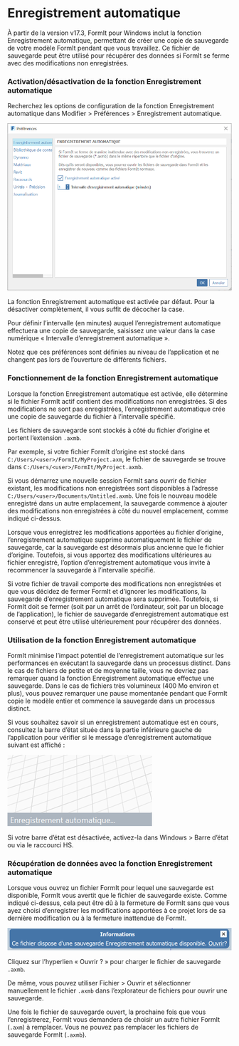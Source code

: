 # Enregistrement automatique

À partir de la version v17.3, FormIt pour Windows inclut la fonction Enregistrement automatique, permettant de créer une copie de sauvegarde de votre modèle FormIt pendant que vous travaillez. Ce fichier de sauvegarde peut être utilisé pour récupérer des données si FormIt se ferme avec des modifications non enregistrées.

### Activation/désactivation de la fonction Enregistrement automatique

Recherchez les options de configuration de la fonction Enregistrement automatique dans Modifier > Préférences > Enregistrement automatique.

![](../.gitbook/assets/20190613-autosave.png)

La fonction Enregistrement automatique est activée par défaut. Pour la désactiver complètement, il vous suffit de décocher la case.

Pour définir l’intervalle \(en minutes\) auquel l’enregistrement automatique effectuera une copie de sauvegarde, saisissez une valeur dans la case numérique « Intervalle d’enregistrement automatique ».

Notez que ces préférences sont définies au niveau de l’application et ne changent pas lors de l’ouverture de différents fichiers.

### Fonctionnement de la fonction Enregistrement automatique

Lorsque la fonction Enregistrement automatique est activée, elle détermine si le fichier FormIt actif contient des modifications non enregistrées. Si des modifications ne sont pas enregistrées, l’enregistrement automatique crée une copie de sauvegarde du fichier à l’intervalle spécifié.

Les fichiers de sauvegarde sont stockés à côté du fichier d’origine et portent l’extension `.axmb`.

Par exemple, si votre fichier FormIt d’origine est stocké dans `C:/Users/<user>/FormIt/MyProject.axm`, le fichier de sauvegarde se trouve dans `C:/Users/<user>/FormIt/MyProject.axmb`.

Si vous démarrez une nouvelle session FormIt sans ouvrir de fichier existant, les modifications non enregistrées sont disponibles à l’adresse `C:/Users/<user>/Documents/Untitled.axmb`. Une fois le nouveau modèle enregistré dans un autre emplacement, la sauvegarde commence à ajouter des modifications non enregistrées à côté du nouvel emplacement, comme indiqué ci-dessus.

Lorsque vous enregistrez les modifications apportées au fichier d’origine, l’enregistrement automatique supprime automatiquement le fichier de sauvegarde, car la sauvegarde est désormais plus ancienne que le fichier d’origine. Toutefois, si vous apportez des modifications ultérieures au fichier enregistré, l’option d’enregistrement automatique vous invite à recommencer la sauvegarde à l’intervalle spécifié.

Si votre fichier de travail comporte des modifications non enregistrées et que vous décidez de fermer FormIt et d’ignorer les modifications, la sauvegarde d’enregistrement automatique sera supprimée. Toutefois, si FormIt doit se fermer (soit par un arrêt de l’ordinateur, soit par un blocage de l’application), le fichier de sauvegarde d’enregistrement automatique est conservé et peut être utilisé ultérieurement pour récupérer des données.

### Utilisation de la fonction Enregistrement automatique

FormIt minimise l’impact potentiel de l’enregistrement automatique sur les performances en exécutant la sauvegarde dans un processus distinct. Dans le cas de fichiers de petite et de moyenne taille, vous ne devriez pas remarquer quand la fonction Enregistrement automatique effectue une sauvegarde. Dans le cas de fichiers très volumineux \(400 Mo environ et plus\), vous pouvez remarquer une pause momentanée pendant que FormIt copie le modèle entier et commence la sauvegarde dans un processus distinct.

Si vous souhaitez savoir si un enregistrement automatique est en cours, consultez la barre d’état située dans la partie inférieure gauche de l’application pour vérifier si le message d’enregistrement automatique suivant est affiché :

![](../.gitbook/assets/20190613-autosave-status-bar.png)

Si votre barre d’état est désactivée, activez-la dans Windows > Barre d’état ou via le raccourci HS.

### Récupération de données avec la fonction Enregistrement automatique

Lorsque vous ouvrez un fichier FormIt pour lequel une sauvegarde est disponible, FormIt vous avertit que le fichier de sauvegarde existe. Comme indiqué ci-dessus, cela peut être dû à la fermeture de FormIt sans que vous ayez choisi d’enregistrer les modifications apportées à ce projet lors de sa dernière modification ou à la fermeture inattendue de FormIt.

![](../.gitbook/assets/20190613-autosave-notification.png)

Cliquez sur l’hyperlien « Ouvrir ? » pour charger le fichier de sauvegarde `.axmb`.

De même, vous pouvez utiliser Fichier > Ouvrir et sélectionner manuellement le fichier `.axmb` dans l’explorateur de fichiers pour ouvrir une sauvegarde.

Une fois le fichier de sauvegarde ouvert, la prochaine fois que vous l’enregistrerez, FormIt vous demandera de choisir un autre fichier FormIt \(`.axm`\) à remplacer. Vous ne pouvez pas remplacer les fichiers de sauvegarde FormIt \(`.axmb`\).



